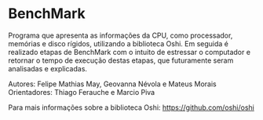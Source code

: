 # BenchMark

Programa que apresenta as informações da CPU, como processador, memórias e disco rígidos, utilizando a biblioteca Oshi.
Em seguida é realizado etapas de BenchMark com o intuito de estressar o computador e retornar o tempo de execução destas etapas,
que futuramente seram analisadas e explicadas.

Autores: Felipe Mathias May, Geovanna Névola e Mateus Morais
Orientadores: Thiago Ferauche e Marcio Piva

Para mais informações sobre a biblioteca Oshi: https://github.com/oshi/oshi
